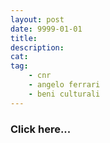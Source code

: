 ```yaml
---
layout: post
date: 9999-01-01
title:
description:
cat:
tag:
    - cnr
    - angelo ferrari
    - beni culturali
---
```


[](index9b8d.html?page_id=525)

### Click here\...


